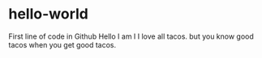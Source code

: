 # hello-world
First line of code in Github
Hello I am I
I love all tacos. but you know good tacos when you get good tacos.
